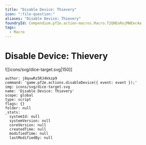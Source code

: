 ```yaml
---
title: "Disable Device: Thievery"
icon: ":file-question:"
aliases: "Disable Device: Thievery"
foundryId: Compendium.pf2e.action-macros.Macro.T2QNEoRojMWEec4a
tags:
  - Macro
---
```


# Disable Device: Thievery
![[icons/svg/dice-target.svg|150]]

```Macro
author: j8qxwRz5RJ4kkzp9
command: 'game.pf2e.actions.disableDevice({ event: event });'
img: icons/svg/dice-target.svg
name: 'Disable Device: Thievery'
scope: global
type: script
flags: {}
folder: null
_stats:
  systemId: null
  systemVersion: null
  coreVersion: null
  createdTime: null
  modifiedTime: null
  lastModifiedBy: null
```
